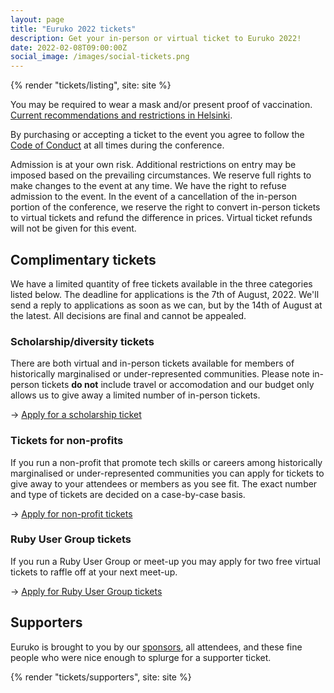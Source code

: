 ```yaml
---
layout: page
title: "Euruko 2022 tickets"
description: Get your in-person or virtual ticket to Euruko 2022!
date: 2022-02-08T09:00:00Z
social_image: /images/social-tickets.png
---
```


{% render "tickets/listing", site: site %}

You may be required to wear a mask and/or present proof of vaccination. [Current recommendations and restrictions in Helsinki](https://www.hel.fi/helsinki/coronavirus-en/information/recommendations-and-restrictions-effective).

By purchasing or accepting a ticket to the event you agree to follow the [Code of Conduct](/code) at all times during the conference.

Admission is at your own risk. Additional restrictions on entry may be imposed based on the prevailing circumstances. We reserve full rights to make changes to the event at any time. We have the right to refuse admission to the event. In the event of a cancellation of the in-person portion of the conference, we reserve the right to convert in-person tickets to virtual tickets and refund the difference in prices. Virtual ticket refunds will not be given for this event.

## Complimentary tickets

We have a limited quantity of free tickets available in the three categories listed below. The deadline for applications is the 7th of August, 2022. We'll send a reply to applications as soon as we can, but by the 14th of August at the latest. All decisions are final and cannot be appealed.

### Scholarship/diversity tickets

There are both virtual and in-person tickets available for members of historically marginalised or under-represented communities. Please note in-person tickets **do not** include travel or accomodation and our budget only allows us to give away a limited number of in-person tickets.

→ [Apply for a scholarship ticket](https://docs.google.com/forms/d/e/1FAIpQLSfz4dsmAcCb0jUT5Re5C49Tyu3En3caTt6h5frTts13XL55QQ/viewform?entry.1858836928=A+diversity+ticket+for+myself&hl=en)

### Tickets for non-profits

If you run a non-profit that promote tech skills or careers among historically marginalised or under-represented communities you can apply for tickets to give away to your attendees or members as you see fit. The exact number and type of tickets are decided on a case-by-case basis.

→ [Apply for non-profit tickets](https://docs.google.com/forms/d/e/1FAIpQLSfz4dsmAcCb0jUT5Re5C49Tyu3En3caTt6h5frTts13XL55QQ/viewform?usp=pp_url&entry.1858836928=Non-profit+tickets)

### Ruby User Group tickets

If you run a Ruby User Group or meet-up you may apply for two free virtual tickets to raffle off at your next meet-up.

→ [Apply for Ruby User Group tickets](https://docs.google.com/forms/d/e/1FAIpQLSfz4dsmAcCb0jUT5Re5C49Tyu3En3caTt6h5frTts13XL55QQ/viewform?usp=pp_url&entry.1858836928=Ruby+user+group+tickets&hl=en)

## Supporters

Euruko is brought to you by our [sponsors](/#sponsors), all attendees, and these fine people who were nice enough to splurge for a supporter ticket.

{% render "tickets/supporters", site: site %}
